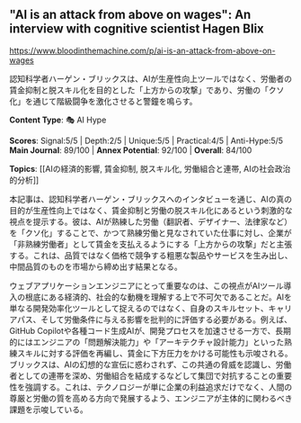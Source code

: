 ## "AI is an attack from above on wages": An interview with cognitive scientist Hagen Blix

https://www.bloodinthemachine.com/p/ai-is-an-attack-from-above-on-wages

認知科学者ハーゲン・ブリックスは、AIが生産性向上ツールではなく、労働者の賃金抑制と脱スキル化を目的とした「上方からの攻撃」であり、労働の「クソ化」を通じて階級闘争を激化させると警鐘を鳴らす。

**Content Type**: 🎭 AI Hype

**Scores**: Signal:5/5 | Depth:2/5 | Unique:5/5 | Practical:4/5 | Anti-Hype:5/5
**Main Journal**: 89/100 | **Annex Potential**: 92/100 | **Overall**: 84/100

**Topics**: [[AIの経済的影響, 賃金抑制, 脱スキル化, 労働組合と連帯, AIの社会政治的分析]]

本記事は、認知科学者ハーゲン・ブリックスへのインタビューを通じ、AIの真の目的が生産性向上ではなく、賃金抑制と労働の脱スキル化にあるという刺激的な視点を提示する。彼は、AIが熟練した労働（翻訳者、デザイナー、法律家など）を「クソ化」することで、かつて熟練労働と見なされていた仕事に対し、企業が「非熟練労働者」として賃金を支払えるようにする「上方からの攻撃」だと主張する。これは、品質ではなく価格で競争する粗悪な製品やサービスを生み出し、中間品質のものを市場から締め出す結果となる。

ウェブアプリケーションエンジニアにとって重要なのは、この視点がAIツール導入の根底にある経済的、社会的な動機を理解する上で不可欠であることだ。AIを単なる開発効率化ツールとして捉えるのではなく、自身のスキルセット、キャリアパス、そして労働条件に与える影響を批判的に評価する必要がある。例えば、GitHub Copilotや各種コード生成AIが、開発プロセスを加速させる一方で、長期的にはエンジニアの「問題解決能力」や「アーキテクチャ設計能力」といった熟練スキルに対する評価を再編し、賃金に下方圧力をかける可能性も示唆される。ブリックスは、AIの幻想的な宣伝に惑わされず、この共通の脅威を認識し、労働者としての連帯を深め、労働組合を結成するなどして集団で対抗することの重要性を強調する。これは、テクノロジーが単に企業の利益追求だけでなく、人間の尊厳と労働の質を高める方向で発展するよう、エンジニアが主体的に関わるべき課題を示唆している。